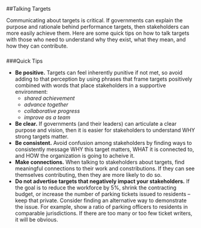 ##Talking Targets

Communicating about targets is critical. If governments can explain the purpose and rationale behind performance targets, then stakeholders can more easily achieve them. Here are some quick tips on how to talk targets with those who need to understand why they exist, what they mean, and how they can contribute. 

###
###Quick Tips
* **Be positive.** Targets can feel inherently punitive if not met, so avoid adding to that perception by using phrases that frame targets positively combined with words that place stakeholders in a supportive environment:
  * *shared achievement* 
  * *advance together* 
  * *collaborative progress* 
  * *improve as a team*
* **Be clear.** If governments (and their leaders) can articulate a clear purpose and vision, then it is easier for stakeholders to understand WHY strong targets matter. 
* **Be consistent.** Avoid confusion among stakeholders by finding ways to consistently message WHY this target matters, WHAT it is connected to, and HOW the organization is going to acheive it. 
* **Make connections.** When talking to stakeholders about targets, find meaningful connections to their work and constributions. If they can see themselves contributing, then they are more likely to do so. 
* **Do not advertise targets that negatively impact your stakeholders.** If the goal is to reduce the workforce by 5%, shrink the contracting budget, or increase the number of parking tickets issued to residents – keep that private. Consider finding an alternative way to demonstrate the issue. For example, show a ratio of parking officers to residents in comparable jurisdictions. If there are too many or too few ticket writers, it will be obvious. 


